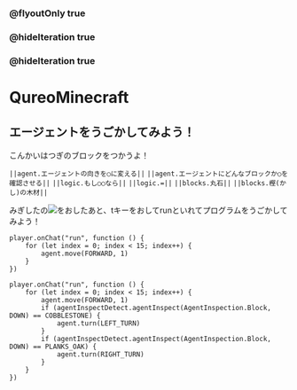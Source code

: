 ### @flyoutOnly true
### @hideIteration true
### @hideIteration true
# QureoMinecraft

## エージェントをうごかしてみよう！

こんかいはつぎのブロックをつかうよ！

``||agent.エージェントの向きを○に変える||``
``||agent.エージェントにどんなブロックか○を確認させる||``
``||logic.もし○○なら||``
``||logic.=||``
``||blocks.丸石||``
``||blocks.樫(かし)の木材||``

みぎしたの![](https://raw.githubusercontent.com/camp-minecraft/TechkidsCampTutorial/master/images/playbutton.png)をおしたあと、tキーをおしてrunといれてプログラムをうごかしてみよう！

```template
player.onChat("run", function () {
    for (let index = 0; index < 15; index++) {
        agent.move(FORWARD, 1)
    }
})
```
```ghost
player.onChat("run", function () {
    for (let index = 0; index < 15; index++) {
        agent.move(FORWARD, 1)
        if (agentInspectDetect.agentInspect(AgentInspection.Block, DOWN) == COBBLESTONE) {
            agent.turn(LEFT_TURN)
        }
        if (agentInspectDetect.agentInspect(AgentInspection.Block, DOWN) == PLANKS_OAK) {
            agent.turn(RIGHT_TURN)
        }
    }
})
```